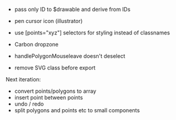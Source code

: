 - pass only ID to $drawable and derive from IDs
- pen cursor icon (illustrator)
- use [points="xyz"] selectors for styling instead of classnames
- Carbon dropzone

- handlePolygonMouseleave doesn't deselect
- remove SVG class before export

Next iteration:
- convert points/polygons to array
- insert point between points
- undo / redo
- split polygons and points etc to small components 